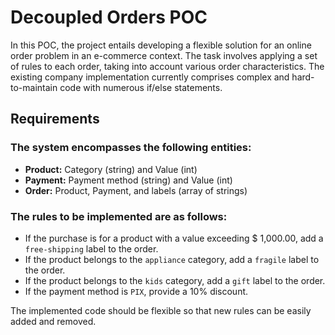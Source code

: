 # Decoupled Orders POC

In this POC, the project entails developing a flexible solution for an online order problem in an e-commerce context.
The task involves applying a set of rules to each order, taking into account various order characteristics. The
existing company implementation currently comprises complex and hard-to-maintain code with numerous if/else statements.

## Requirements

### The system encompasses the following entities:

- **Product:** Category (string) and Value (int)
- **Payment:** Payment method (string) and Value (int)
- **Order:** Product, Payment, and labels (array of strings)

### The rules to be implemented are as follows:

- If the purchase is for a product with a value exceeding $ 1,000.00, add a `free-shipping` label to the order.
- If the product belongs to the `appliance` category, add a `fragile` label to the order.
- If the product belongs to the `kids` category, add a `gift` label to the order.
- If the payment method is `PIX`, provide a 10% discount.

The implemented code should be flexible so that new rules can be easily added and removed.
